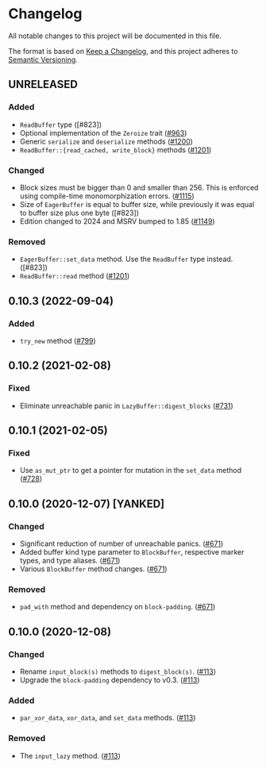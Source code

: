 # Changelog
All notable changes to this project will be documented in this file.

The format is based on [Keep a Changelog](https://keepachangelog.com/en/1.0.0/),
and this project adheres to [Semantic Versioning](https://semver.org/spec/v2.0.0.html).

## UNRELEASED
### Added
- `ReadBuffer` type ([#823])
- Optional implementation of the `Zeroize` trait ([#963])
- Generic `serialize` and `deserialize` methods ([#1200])
- `ReadBuffer::{read_cached, write_block}` methods ([#1201])

### Changed
- Block sizes must be bigger than 0 and smaller than 256.
  This is enforced using compile-time monomorphization errors. ([#1115])
- Size of `EagerBuffer` is equal to buffer size, while previously it was equal
  to buffer size plus one byte ([#823])
- Edition changed to 2024 and MSRV bumped to 1.85 ([#1149])

### Removed
- `EagerBuffer::set_data` method. Use the `ReadBuffer` type instead. ([#823])
- `ReadBuffer::read` method ([#1201])

[#963]: https://github.com/RustCrypto/utils/pull/963
[#1115]: https://github.com/RustCrypto/utils/pull/1115
[#1115]: https://github.com/RustCrypto/utils/pull/1116
[#1149]: https://github.com/RustCrypto/utils/pull/1149
[#1200]: https://github.com/RustCrypto/utils/pull/1200
[#1201]: https://github.com/RustCrypto/utils/pull/1201

## 0.10.3 (2022-09-04)
### Added
- `try_new` method ([#799])

[#799]: https://github.com/RustCrypto/utils/pull/799

## 0.10.2 (2021-02-08)
### Fixed
- Eliminate unreachable panic in `LazyBuffer::digest_blocks` ([#731])

[#731]: https://github.com/RustCrypto/utils/pull/731

## 0.10.1 (2021-02-05)
### Fixed
- Use `as_mut_ptr` to get a pointer for mutation in the `set_data` method ([#728])

[#728]: https://github.com/RustCrypto/utils/pull/728

## 0.10.0 (2020-12-07) [YANKED]
### Changed
- Significant reduction of number of unreachable panics. ([#671])
- Added buffer kind type parameter to `BlockBuffer`, respective marker types, and type aliases. ([#671])
- Various `BlockBuffer` method changes. ([#671])

### Removed
- `pad_with` method and dependency on `block-padding`. ([#671])

[#671]: https://github.com/RustCrypto/utils/pull/671

## 0.10.0 (2020-12-08)
### Changed
- Rename `input_block(s)` methods to `digest_block(s)`. ([#113])
- Upgrade the `block-padding` dependency to v0.3. ([#113])

### Added
- `par_xor_data`, `xor_data`, and `set_data` methods. ([#113])

### Removed
- The `input_lazy` method. ([#113])

[#113]: https://github.com/RustCrypto/utils/pull/113
